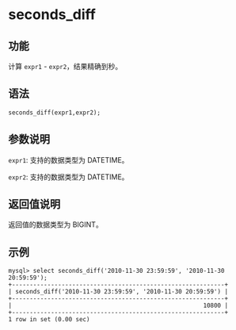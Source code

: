 # seconds_diff

## 功能

计算 `expr1` - `expr2`，结果精确到秒。

## 语法

```Haskell
seconds_diff(expr1,expr2);
```

## 参数说明

`expr1`: 支持的数据类型为 DATETIME。

`expr2`: 支持的数据类型为 DATETIME。

## 返回值说明

返回值的数据类型为 BIGINT。

## 示例

```Plain Text
mysql> select seconds_diff('2010-11-30 23:59:59', '2010-11-30 20:59:59');
+------------------------------------------------------------+
| seconds_diff('2010-11-30 23:59:59', '2010-11-30 20:59:59') |
+------------------------------------------------------------+
|                                                      10800 |
+------------------------------------------------------------+
1 row in set (0.00 sec)
```
